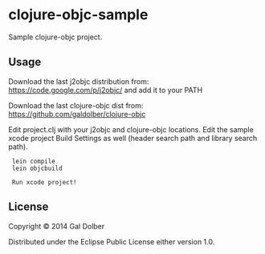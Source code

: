 # clojure-objc-sample

Sample clojure-objc project.

## Usage

Download the last j2objc distribution from: https://code.google.com/p/j2objc/ and add it to your PATH

Download the last clojure-objc dist from: https://github.com/galdolber/clojure-objc

Edit project.clj with your j2objc and clojure-objc locations.
Edit the sample xcode project Build Settings as well (header search path and library search path).

     lein compile
     lein objcbuild

     Run xcode project!

## License

Copyright © 2014 Gal Dolber

Distributed under the Eclipse Public License either version 1.0.
